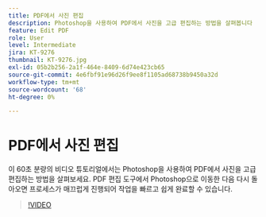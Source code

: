 ```yaml
---
title: PDF에서 사진 편집
description: Photoshop을 사용하여 PDF에서 사진을 고급 편집하는 방법을 살펴봅니다
feature: Edit PDF
role: User
level: Intermediate
jira: KT-9276
thumbnail: KT-9276.jpg
exl-id: 05b2b256-2a1f-464e-8409-6d74e423cb65
source-git-commit: 4e6fbf91e96d26f9ee8f1105ad68738b9450a32d
workflow-type: tm+mt
source-wordcount: '68'
ht-degree: 0%

---
```


# PDF에서 사진 편집

이 60초 분량의 비디오 튜토리얼에서는 Photoshop을 사용하여 PDF에서 사진을 고급 편집하는 방법을 살펴보세요. PDF 편집 도구에서 Photoshop으로 이동한 다음 다시 돌아오면 프로세스가 매끄럽게 진행되어 작업을 빠르고 쉽게 완료할 수 있습니다.

>[!VIDEO](https://video.tv.adobe.com/v/3409128?quality=12&learn=on&hidetitle=true&captions=kor)
